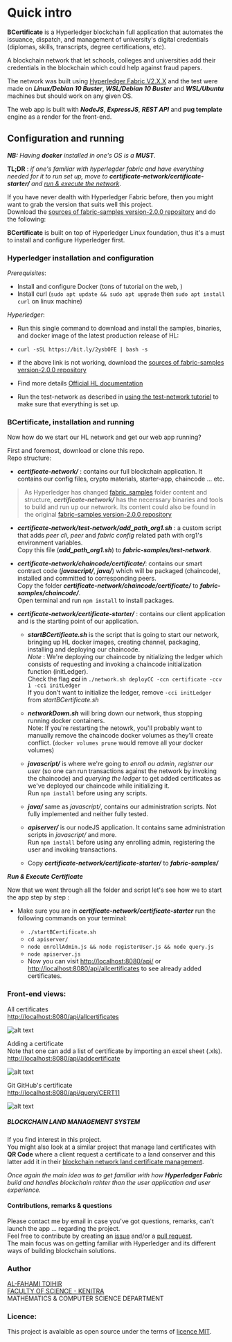 # Quick intro

**BCertificate** is a Hyperledger blockchain full application that automates the issuance, dispatch, and management of university's digital credentials (diplomas, skills, transcripts, degree certifications, etc).

A blockchain network that let schools, colleges and universities add their credentials in the blockchain which could help against fraud papers.

The network was built using [Hyperledger Fabric V2.X.X](https://www.hyperledger.org/use/fabric) and the test were made on **_Linux/Debian 10 Buster_**, **_WSL/Debian 10 Buster_** and **_WSL/Ubuntu_** machines but should work on any given OS.
 
The web app is built with **_NodeJS_**, **_ExpressJS_**, **_REST API_** and **pug template** engine as a render for the front-end.

## Configuration and running
_**NB:** Having **_docker_** installed in one's OS is a **MUST**_.

**TL;DR** : _if one's familiar with hyperlegder fabric and have everything needed for it to run set up, move to _**certificate-network/certificate-starter/**_ and [run & execute the network](#commands-execute)_.


If you have never dealth with Hyperledger Fabric before, then you might want to grab the  version that suits well this project.<br>
Download the [sources of fabric-samples version-2.0.0 repository](https://github.com/hyperledger/fabric-samples/releases/tag/v2.0.0-beta) and do the following:


**BCertificate** is built on top of Hyperledger Linux foundation, thus it's a must to install and configure Hyperledger first.

### Hyperledger installation and configuration

*Prerequisites*:
  - Install and configure Docker (tons of tutorial on the web, )
  - Install curl (`sudo apt update && sudo apt upgrade` then `sudo apt install curl` on linux machine)

*Hyperledger*:
  - Run this single command to download and install the samples, binaries, and docker image of the latest production release of HL:

  - `curl -sSL https://bit.ly/2ysbOFE | bash -s`
  - if the above link is not working, download the [sources of fabric-samples version-2.0.0 repository](https://github.com/hyperledger/fabric-samples/releases/tag/v2.0.0-beta)
  - Find more details [Official HL documentation](https://hyperledger-fabric.readthedocs.io/en/release-2.2/install.html)
  - Run the test-network as described in [using the test-network tutoriel](https://hyperledger-fabric.readthedocs.io/en/release-2.2/test_network.html) to make sure that everything is set up.

### BCertificate, installation and running
Now how do we start our HL network and get our web app running?

First and foremost, download or clone this repo.\
Repo structure:
   - **_certificate-network/_** : contains our full blockchain application. It contains our config files, crypto materials, starter-app, chaincode ... etc.
  <blockquote>
  
  As Hyperledger has changed [fabric_samples](https://github.com/hyperledger/fabric-samples) folder content and structure, _**certificate-network/**_ has the necerssary binaries and tools to build and run up our netwrork. Its content could also be found in the original [fabric-samples version-2.0.0 repository](https://github.com/hyperledger/fabric-samples/releases/tag/v2.0.0-beta)
  </blockquote>
  
  - **_certificate-network/test-network/add_path_org1.sh_** : 
  a custom script that adds *peer cli*, *peer* and *fabric config* related path with org1's environment variables.\
  Copy this file (_**add_path_org1.sh**_) to **_fabric-samples/test-network_**.

  - **_certificate-network/chaincode/certificate/_**: contains our smart contract code (**_javascript/_**, **_java/_**) which will be packaged (chaincode), installed and committed to corresponding peers.\
  Copy the folder **_certificate-network/chaincode/certificate/_** to **_fabric-samples/chaincode/_**.\
  Open terminal and run `npm install` to install packages. 
  
  - **_certificate-network/certificate-starter/_** : contains our client application and is the starting point of our application.
    * **_startBCertificate.sh_** is the script that is going to start our network, bringing up HL docker images, creating channel, packaging, installing and deploying our chaincode.\
    *Note* : We're deploying our chaincode by nitializing the ledger which consists of requesting and invoking a chaincode initialization function (initLedger).\
    Check the flag **_cci_** in `./network.sh deployCC -ccn certificate -ccv 1 -cci initLedger`\
    If you don't want to initialize the ledger, remove `-cci initLedger` from _startBCertificate.sh_

    * **_networkDown.sh_** will bring down our network, thus stopping running docker containers.\
    Note: If you're restarting the netowrk, you'll probably want to manually remove the chaincode docker volumes as they'll create conflict. (`docker volumes prune` would remove all your docker volumes)

    * **_javascript/_** is where we're going to *enroll ou admin*, *registrer our user* (so one can run transactions against the network by invoking the chaincode) and *querying the ledger* to get added certificates as we've deployed our chaincode while initializing it.\
    Run `npm install` before using any scripts. 

    * **_java/_** same as *javascript/*, contains our administration scripts.
    Not fully implemented and neither fully tested.

    * **_apiserver/_** is our nodeJS application. It contains same administration scripts in *javascript/* and more.\
    Run `npm install` before using any enrolling admin, registering the user and invoking transactions.

    * Copy **_certificate-network/certificate-starter/_** to **_fabric-samples/_**
    
<a name name="#commands-execute">_**Run & Execute Certificate**_</a>

Now that we went through all the folder and script let's see how we to start the app step by step :
  - Make sure you are in _**certificate-network/certificate-starter**_ run the following commands on your terminal:
    
    * `./startBCertificate.sh` 
    * `cd apiserver/` 
    * `node enrollAdmin.js && node registerUser.js && node query.js`
    * `node apiserver.js` 
    * Now you can visit [http://localhost:8080/api/](http://localhost:8080/api/) or [http://localhost:8080/api/allcertificates](http://localhost:8080/api/allcertificates) to see already added certificates.

  ### Front-end views:
  All certificates\
  [http://localhost:8080/api/allcertificates](http://localhost:8080/api/allcertificates)


![alt text](screenshots/allcertificates.png "Diplomas in the ledger")


Adding a certificate\
Note that one can add a list of certificate by importing an excel sheet (.xls).
[http://localhost:8080/api/addcertificate](http://localhost:8080/api/addcertificate)


![alt text](screenshots/add-certificate.png "Add a certificate")

Git GitHub's certificate\
[http://localhost:8080/api/query/CERT11](http://localhost:8080/api/query/CERT11)


![alt text](screenshots/git-github.png "Certificate details")

##### BLOCKCHAIN LAND MANAGEMENT SYSTEM
If you find interest in this project.<br>
You might also look at a similar project that manage land certificates with **QR Code** where a client request a certificate to a land conserver and this latter add it in their [blockchain network land certificate management](https://github.com/alfahami/landcertificate).

<cite>Once again the main idea was to get familiar with how **Hyperledger Fabric** build and handles blockchain rahter than the user application and user experience.</cite>

#### Contributions, remarks & questions
Please contact me by email in case you've got questions, remarks, can't launch the app ... regarding the project.\
Feel free to contribute by creating an [issue](https://github.com/alfahami/bcertificate/issues/new) and/or a [pull request](https://github.com/alfahami/bcertificate/pulls). \
The main focus was on getting familiar with Hyperledger and its different ways of building blockchain solutions. 

### Author
 [AL-FAHAMI TOIHIR](https://alfahami.github.io/ "Resume and protfolio page")\
 [FACULTY OF SCIENCE - KENITRA](http://fs.uit.ac.ma/ "Site officiel")\
 MATHEMATICS & COMPUTER SCIENCE DEPARTMENT
 
 ### Licence: 
 This project is avalaible as open source under the terms of [licence MIT](https://opensource.org/licenses/MIT).





